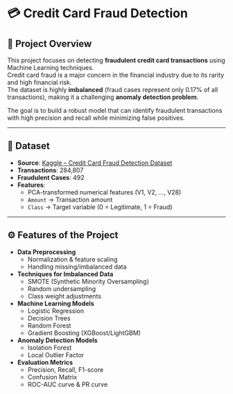# 💳 Credit Card Fraud Detection  

## 📌 Project Overview  
This project focuses on detecting **fraudulent credit card transactions** using Machine Learning techniques.  
Credit card fraud is a major concern in the financial industry due to its rarity and high financial risk.  
The dataset is highly **imbalanced** (fraud cases represent only 0.17% of all transactions), making it a challenging **anomaly detection problem**.  

The goal is to build a robust model that can identify fraudulent transactions with high precision and recall while minimizing false positives.  

---

## 📂 Dataset  
- **Source**: [Kaggle – Credit Card Fraud Detection Dataset](https://www.kaggle.com/datasets/mlg-ulb/creditcardfraud)  
- **Transactions**: 284,807  
- **Fraudulent Cases**: 492  
- **Features**:  
  - PCA-transformed numerical features (V1, V2, …, V28)  
  - `Amount` → Transaction amount  
  - `Class` → Target variable (0 = Legitimate, 1 = Fraud)  

---

## ⚙️ Features of the Project  
- **Data Preprocessing**  
  - Normalization & feature scaling  
  - Handling missing/imbalanced data  
- **Techniques for Imbalanced Data**  
  - SMOTE (Synthetic Minority Oversampling)  
  - Random undersampling  
  - Class weight adjustments  
- **Machine Learning Models**  
  - Logistic Regression  
  - Decision Trees  
  - Random Forest  
  - Gradient Boosting (XGBoost/LightGBM)  
- **Anomaly Detection Models**  
  - Isolation Forest  
  - Local Outlier Factor  
- **Evaluation Metrics**  
  - Precision, Recall, F1-score  
  - Confusion Matrix  
  - ROC-AUC curve & PR curve  


